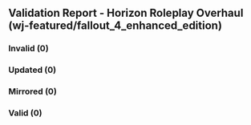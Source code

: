 ## Validation Report - Horizon Roleplay Overhaul (wj-featured/fallout_4_enhanced_edition)


### Invalid (0)
### Updated (0)
### Mirrored (0)
### Valid (0)
